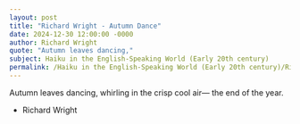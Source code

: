 ```yaml
---
layout: post
title: "Richard Wright - Autumn Dance"
date: 2024-12-30 12:00:00 -0000
author: Richard Wright
quote: "Autumn leaves dancing,"
subject: Haiku in the English-Speaking World (Early 20th century)
permalink: /Haiku in the English-Speaking World (Early 20th century)/Richard Wright/Richard Wright - Autumn Dance
---
```


Autumn leaves dancing,
whirling in the crisp cool air—
the end of the year.

- Richard Wright
